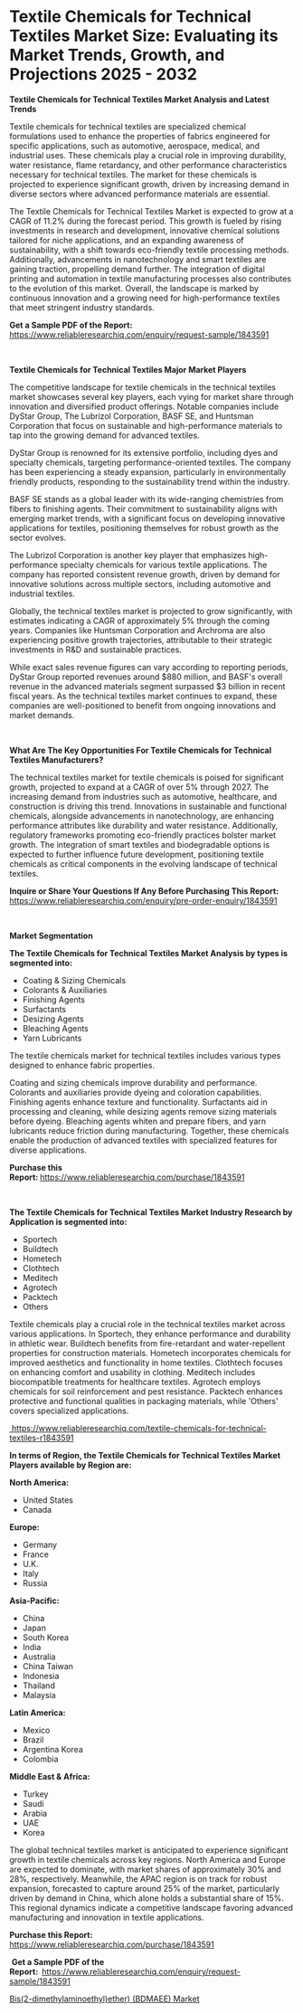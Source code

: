 <p><h1>Textile Chemicals for Technical Textiles Market Size: Evaluating its Market Trends, Growth, and Projections 2025 - 2032</h1></p><p><strong>Textile Chemicals for Technical Textiles Market Analysis and Latest Trends</strong></p>
<p><p>Textile chemicals for technical textiles are specialized chemical formulations used to enhance the properties of fabrics engineered for specific applications, such as automotive, aerospace, medical, and industrial uses. These chemicals play a crucial role in improving durability, water resistance, flame retardancy, and other performance characteristics necessary for technical textiles. The market for these chemicals is projected to experience significant growth, driven by increasing demand in diverse sectors where advanced performance materials are essential.</p><p>The Textile Chemicals for Technical Textiles Market is expected to grow at a CAGR of 11.2% during the forecast period. This growth is fueled by rising investments in research and development, innovative chemical solutions tailored for niche applications, and an expanding awareness of sustainability, with a shift towards eco-friendly textile processing methods. Additionally, advancements in nanotechnology and smart textiles are gaining traction, propelling demand further. The integration of digital printing and automation in textile manufacturing processes also contributes to the evolution of this market. Overall, the landscape is marked by continuous innovation and a growing need for high-performance textiles that meet stringent industry standards.</p></p>
<p><strong>Get a Sample PDF of the Report:&nbsp;</strong> <a href="https://www.reliableresearchiq.com/enquiry/request-sample/1843591?utm_campaign=3279&utm_medium=2&utm_source=Github&utm_content=ia&utm_term=03042025&utm_id=textile-chemicals-for-technical-textiles">https://www.reliableresearchiq.com/enquiry/request-sample/1843591</a></p>
<p>&nbsp;</p>
<p><strong>Textile Chemicals for Technical Textiles Major Market Players</strong></p>
<p><p>The competitive landscape for textile chemicals in the technical textiles market showcases several key players, each vying for market share through innovation and diversified product offerings. Notable companies include DyStar Group, The Lubrizol Corporation, BASF SE, and Huntsman Corporation that focus on sustainable and high-performance materials to tap into the growing demand for advanced textiles.</p><p>DyStar Group is renowned for its extensive portfolio, including dyes and specialty chemicals, targeting performance-oriented textiles. The company has been experiencing a steady expansion, particularly in environmentally friendly products, responding to the sustainability trend within the industry.</p><p>BASF SE stands as a global leader with its wide-ranging chemistries from fibers to finishing agents. Their commitment to sustainability aligns with emerging market trends, with a significant focus on developing innovative applications for textiles, positioning themselves for robust growth as the sector evolves.</p><p>The Lubrizol Corporation is another key player that emphasizes high-performance specialty chemicals for various textile applications. The company has reported consistent revenue growth, driven by demand for innovative solutions across multiple sectors, including automotive and industrial textiles. </p><p>Globally, the technical textiles market is projected to grow significantly, with estimates indicating a CAGR of approximately 5% through the coming years. Companies like Huntsman Corporation and Archroma are also experiencing positive growth trajectories, attributable to their strategic investments in R&D and sustainable practices. </p><p>While exact sales revenue figures can vary according to reporting periods, DyStar Group reported revenues around $880 million, and BASF's overall revenue in the advanced materials segment surpassed $3 billion in recent fiscal years. As the technical textiles market continues to expand, these companies are well-positioned to benefit from ongoing innovations and market demands.</p></p>
<p>&nbsp;</p>
<p><strong>What Are The Key Opportunities For Textile Chemicals for Technical Textiles Manufacturers?</strong></p>
<p><p>The technical textiles market for textile chemicals is poised for significant growth, projected to expand at a CAGR of over 5% through 2027. The increasing demand from industries such as automotive, healthcare, and construction is driving this trend. Innovations in sustainable and functional chemicals, alongside advancements in nanotechnology, are enhancing performance attributes like durability and water resistance. Additionally, regulatory frameworks promoting eco-friendly practices bolster market growth. The integration of smart textiles and biodegradable options is expected to further influence future development, positioning textile chemicals as critical components in the evolving landscape of technical textiles.</p></p>
<p><strong>Inquire or Share Your Questions If Any Before Purchasing This Report:</strong> <a href="https://www.reliableresearchiq.com/enquiry/pre-order-enquiry/1843591?utm_campaign=3279&utm_medium=2&utm_source=Github&utm_content=ia&utm_term=03042025&utm_id=textile-chemicals-for-technical-textiles">https://www.reliableresearchiq.com/enquiry/pre-order-enquiry/1843591</a></p>
<p>&nbsp;</p>
<p><strong>Market Segmentation</strong></p>
<p><strong>The Textile Chemicals for Technical Textiles Market Analysis by types is segmented into:</strong></p>
<p><ul><li>Coating & Sizing Chemicals</li><li>Colorants & Auxiliaries</li><li>Finishing Agents</li><li>Surfactants</li><li>Desizing Agents</li><li>Bleaching Agents</li><li>Yarn Lubricants</li></ul></p>
<p><p>The textile chemicals market for technical textiles includes various types designed to enhance fabric properties. </p><p>Coating and sizing chemicals improve durability and performance. Colorants and auxiliaries provide dyeing and coloration capabilities. Finishing agents enhance texture and functionality. Surfactants aid in processing and cleaning, while desizing agents remove sizing materials before dyeing. Bleaching agents whiten and prepare fibers, and yarn lubricants reduce friction during manufacturing. Together, these chemicals enable the production of advanced textiles with specialized features for diverse applications.</p></p>
<p><strong>Purchase this Report:&nbsp;</strong><a href="https://www.reliableresearchiq.com/purchase/1843591?utm_campaign=3279&utm_medium=2&utm_source=Github&utm_content=ia&utm_term=03042025&utm_id=textile-chemicals-for-technical-textiles">https://www.reliableresearchiq.com/purchase/1843591</a></p>
<p>&nbsp;</p>
<p><strong>The Textile Chemicals for Technical Textiles Market Industry Research by Application is segmented into:</strong></p>
<p><ul><li>Sportech</li><li>Buildtech</li><li>Hometech</li><li>Clothtech</li><li>Meditech</li><li>Agrotech</li><li>Packtech</li><li>Others</li></ul></p>
<p><p>Textile chemicals play a crucial role in the technical textiles market across various applications. In Sportech, they enhance performance and durability in athletic wear. Buildtech benefits from fire-retardant and water-repellent properties for construction materials. Hometech incorporates chemicals for improved aesthetics and functionality in home textiles. Clothtech focuses on enhancing comfort and usability in clothing. Meditech includes biocompatible treatments for healthcare textiles. Agrotech employs chemicals for soil reinforcement and pest resistance. Packtech enhances protective and functional qualities in packaging materials, while 'Others' covers specialized applications.</p></p>
<p><a href="https://www.reliableresearchiq.com/textile-chemicals-for-technical-textiles-r1843591?utm_campaign=3279&utm_medium=2&utm_source=Github&utm_content=ia&utm_term=03042025&utm_id=textile-chemicals-for-technical-textiles">&nbsp;https://www.reliableresearchiq.com/textile-chemicals-for-technical-textiles-r1843591</a></p>
<p><strong>In terms of Region, the Textile Chemicals for Technical Textiles Market Players available by Region are:</strong></p>
<p>
    <p> <strong> North America: </strong>
        <ul>
            <li>United States</li>
            <li>Canada</li>
        </ul>
        </p> 
    <p> <strong> Europe: </strong>
        <ul>
            <li>Germany</li>
            <li>France</li>
            <li>U.K.</li>
            <li>Italy</li>
            <li>Russia</li>
        </ul>
        </p> 
    <p> <strong> Asia-Pacific: </strong>
        <ul>
            <li>China</li>
            <li>Japan</li>
            <li>South Korea</li>
            <li>India</li>
            <li>Australia</li>
            <li>China Taiwan</li>
            <li>Indonesia</li>
            <li>Thailand</li>
            <li>Malaysia</li>
        </ul>
        </p> 
    <p> <strong> Latin America: </strong>
        <ul>
            <li>Mexico</li>
            <li>Brazil</li>
            <li>Argentina Korea</li>
            <li>Colombia</li>
        </ul>
        </p> 
    <p> <strong> Middle East & Africa: </strong>
        <ul>
            <li>Turkey</li>
            <li>Saudi</li>
            <li>Arabia</li>
            <li>UAE</li>
            <li>Korea</li>
        </ul>
    </p>
    </p>
<p><p>The global technical textiles market is anticipated to experience significant growth in textile chemicals across key regions. North America and Europe are expected to dominate, with market shares of approximately 30% and 28%, respectively. Meanwhile, the APAC region is on track for robust expansion, forecasted to capture around 25% of the market, particularly driven by demand in China, which alone holds a substantial share of 15%. This regional dynamics indicate a competitive landscape favoring advanced manufacturing and innovation in textile applications.</p></p>
<p><strong>Purchase this Report: </strong><a href="https://www.reliableresearchiq.com/purchase/1843591?utm_campaign=3279&utm_medium=2&utm_source=Github&utm_content=ia&utm_term=03042025&utm_id=textile-chemicals-for-technical-textiles">https://www.reliableresearchiq.com/purchase/1843591</a></p>
<p>&nbsp;<strong>Get a Sample PDF of the Report:&nbsp;&nbsp;</strong><a href="https://www.reliableresearchiq.com/enquiry/request-sample/1843591?utm_campaign=3279&utm_medium=2&utm_source=Github&utm_content=ia&utm_term=03042025&utm_id=textile-chemicals-for-technical-textiles">https://www.reliableresearchiq.com/enquiry/request-sample/1843591</a></p>
<p><strong></strong></p>
<p><p><a href="https://github.com/felishtimoti/Market-Research-Report-List-1/blob/main/bis2-dimethylaminoethylether-bdmaee-market.md?utm_campaign=3279&utm_medium=2&utm_source=Github&utm_content=ia&utm_term=03042025&utm_id=textile-chemicals-for-technical-textiles">Bis(2-dimethylaminoethyl)ether) (BDMAEE) Market</a></p></p>